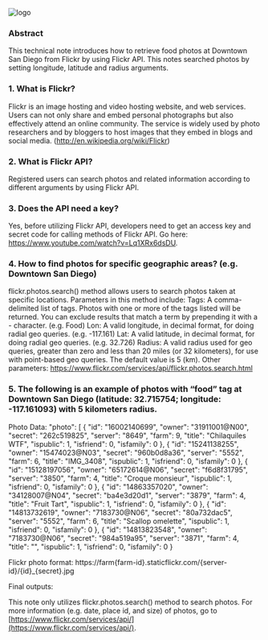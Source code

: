 ![logo](http://humandynamics.sdsu.edu/images/HDMA_Logo.png)
### Abstract
This technical note introduces how to retrieve food photos at Downtown San Diego from Flickr by using Flickr API. This notes searched photos by setting longitude, latitude and radius arguments. 

 
### 1.	What is Flickr?
Flickr is an image hosting and video hosting website, and web services. Users can not only share and embed personal photographs but also effectively attend an online community. The service is widely used by photo researchers and by bloggers to host images that they embed in blogs and social media. (http://en.wikipedia.org/wiki/Flickr)
### 2.	What is Flickr API?
Registered users can search photos and related information according to different arguments by using Flickr API.
### 3.	Does the API need a key?
Yes, before utilizing Flickr API, developers need to get an access key and secret code for calling methods of Flickr API. Go here: https://www.youtube.com/watch?v=Lq1XRx6dsDU.
### 4.	How to find photos for specific geographic areas? (e.g. Downtown San Diego)
flickr.photos.search() method allows users to search photos taken at specific locations. Parameters in this method include: 
Tags: A comma-delimited list of tags. Photos with one or more of the tags listed will be returned. You can exclude results that match a term by prepending it with a - character. (e.g. Food)
Lon: A valid longitude, in decimal format, for doing radial geo queries. (e.g. -117.161)
Lat: A valid latitude, in decimal format, for doing radial geo queries. (e.g. 32.726)
Radius: A valid radius used for geo queries, greater than zero and less than 20 miles (or 32 kilometers), for use with point-based geo queries. The default value is 5 (km).
Other parameters: https://www.flickr.com/services/api/flickr.photos.search.html
### 5.	The following is an example of photos with “food” tag at Downtown San Diego (latitude: 32.715754; longitude: -117.161093) with 5 kilometers radius.

Photo Data:
"photo": [
      { "id": "16002140699", "owner": "31911001@N00", "secret": "262c519825", "server": "8649", "farm": 9, "title": "Chilaquiles WTF", "ispublic": 1, "isfriend": 0, "isfamily": 0 },
      { "id": "15241138255", "owner": "15474023@N03", "secret": "960b0d8a36", "server": "5552", "farm": 6, "title": "IMG_3408", "ispublic": 1, "isfriend": 0, "isfamily": 0 },
      { "id": "15128197056", "owner": "65172614@N06", "secret": "f6d8f31795", "server": "3850", "farm": 4, "title": "Croque monsieur", "ispublic": 1, "isfriend": 0, "isfamily": 0 },
      { "id": "14863357020", "owner": "34128007@N04", "secret": "ba4e3d20d1", "server": "3879", "farm": 4, "title": "Fruit Tart", "ispublic": 1, "isfriend": 0, "isfamily": 0 },
      { "id": "14813732619", "owner": "7183730@N06", "secret": "80a732dac5", "server": "5552", "farm": 6, "title": "Scallop omelette", "ispublic": 1, "isfriend": 0, "isfamily": 0 },
      { "id": "14813823548", "owner": "7183730@N06", "secret": "984a519a95", "server": "3871", "farm": 4, "title": "", "ispublic": 1, "isfriend": 0, "isfamily": 0 }

Flickr photo format: https://farm{farm-id}.staticflickr.com/{server-id}/{id}_{secret}.jpg

Final outputs: 
 

This note only utilizes flickr.photos.search() method to search photos. For more information (e.g. date, place id, and size) of photos, go to [https://www.flickr.com/services/api/](https://www.flickr.com/services/api/).

